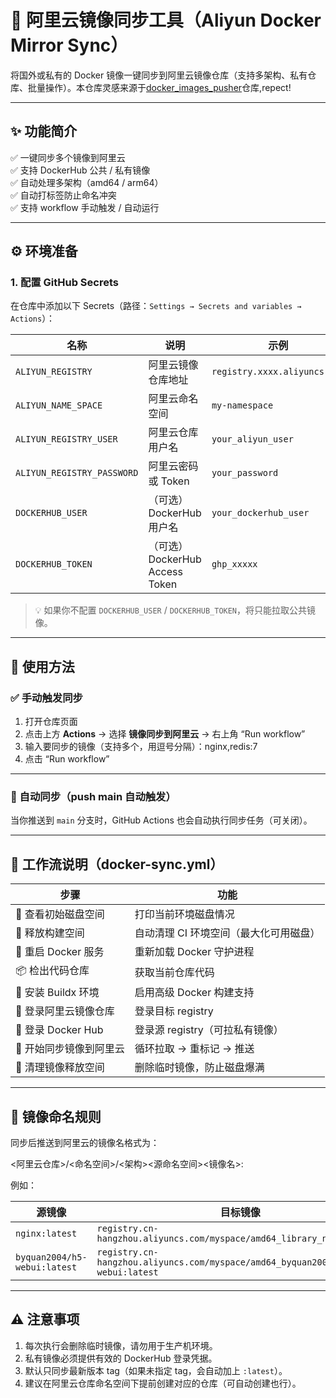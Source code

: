 # 🚀 阿里云镜像同步工具（Aliyun Docker Mirror Sync）

将国外或私有的 Docker 镜像一键同步到阿里云镜像仓库（支持多架构、私有仓库、批量操作）。本仓库灵感来源于[docker_images_pusher](https://github.com/tech-shrimp/docker_image_pusher)仓库,repect!

---

## ✨ 功能简介

✅ 一键同步多个镜像到阿里云  
✅ 支持 DockerHub 公共 / 私有镜像  
✅ 自动处理多架构（amd64 / arm64）  
✅ 自动打标签防止命名冲突  
✅ 支持 workflow 手动触发 / 自动运行  

---

## ⚙️ 环境准备

### 1. 配置 GitHub Secrets

在仓库中添加以下 Secrets（路径：`Settings → Secrets and variables → Actions`）：

| 名称 | 说明 | 示例 |
|------|------|------|
| `ALIYUN_REGISTRY` | 阿里云镜像仓库地址 | `registry.xxxx.aliyuncs.com` |
| `ALIYUN_NAME_SPACE` | 阿里云命名空间 | `my-namespace` |
| `ALIYUN_REGISTRY_USER` | 阿里云仓库用户名 | `your_aliyun_user` |
| `ALIYUN_REGISTRY_PASSWORD` | 阿里云密码或 Token | `your_password` |
| `DOCKERHUB_USER` | （可选）DockerHub 用户名 | `your_dockerhub_user` |
| `DOCKERHUB_TOKEN` | （可选）DockerHub Access Token | `ghp_xxxxx` |

> 💡 如果你不配置 `DOCKERHUB_USER` / `DOCKERHUB_TOKEN`，将只能拉取公共镜像。

---

## 🚀 使用方法

### ✅ 手动触发同步

1. 打开仓库页面  
2. 点击上方 **Actions** → 选择 **镜像同步到阿里云** → 右上角 “Run workflow”  
3. 输入要同步的镜像（支持多个，用逗号分隔）：nginx,redis:7
4. 点击 “Run workflow”

---

### 🧠 自动同步（push main 自动触发）

当你推送到 `main` 分支时，GitHub Actions 也会自动执行同步任务（可关闭）。

---

## 🔧 工作流说明（docker-sync.yml）

| 步骤 | 功能 |
|------|------|
| 🧹 查看初始磁盘空间 | 打印当前环境磁盘情况 |
| 💾 释放构建空间 | 自动清理 CI 环境空间（最大化可用磁盘） |
| 🔁 重启 Docker 服务 | 重新加载 Docker 守护进程 |
| 📦 检出代码仓库 | 获取当前仓库代码 |
| 🧰 安装 Buildx 环境 | 启用高级 Docker 构建支持 |
| 🔐 登录阿里云镜像仓库 | 登录目标 registry |
| 🔐 登录 Docker Hub | 登录源 registry（可拉私有镜像） |
| 🚀 开始同步镜像到阿里云 | 循环拉取 → 重标记 → 推送 |
| 🧹 清理镜像释放空间 | 删除临时镜像，防止磁盘爆满 |

---

## 🧩 镜像命名规则

同步后推送到阿里云的镜像名格式为：

<阿里云仓库>/<命名空间>/<架构><源命名空间><镜像名>:

例如：

| 源镜像 | 目标镜像 |
|--------|-----------|
| `nginx:latest` | `registry.cn-hangzhou.aliyuncs.com/myspace/amd64_library_nginx:latest` |
| `byquan2004/h5-webui:latest` | `registry.cn-hangzhou.aliyuncs.com/myspace/amd64_byquan2004_h5-webui:latest` |

---

## ⚠️ 注意事项

1. 每次执行会删除临时镜像，请勿用于生产机环境。
2. 私有镜像必须提供有效的 DockerHub 登录凭据。
3. 默认只同步最新版本 tag（如果未指定 tag，会自动加上 `:latest`）。
4. 建议在阿里云仓库命名空间下提前创建对应的仓库（可自动创建也行）。

